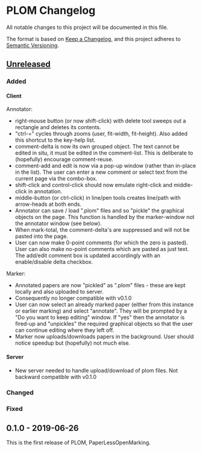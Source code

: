 # PLOM Changelog

All notable changes to this project will be documented in this file.

The format is based on [Keep a Changelog](https://keepachangelog.com/en/1.0.0/),
and this project adheres to [Semantic Versioning](https://semver.org/spec/v2.0.0.html).

## [Unreleased]

### Added

#### Client
Annotator:
* right-mouse button (or now shift-click) with delete tool sweeps out a rectangle and deletes its contents.
* "ctrl-=" cycles through zooms (user, fit-width, fit-height). Also added this shortcut to the key-help list.
* comment-delta is now its own grouped object. The text cannot be edited in situ, it must be edited in the comment-list. This is deliberate to (hopefully) encourage comment-reuse.
* comment-add and edit is now via a pop-up window (rather than in-place in the list). The user can enter a new comment or select text from the current page via the combo-box.
* shift-click and control-click should now emulate right-click and middle-click in annotation.
* middle-button (or ctrl-click) in line/pen tools creates line/path with arrow-heads at both ends.
* Annotator can save / load ".plom" files and so "pickle" the graphical objects on the page. This function is handled by the marker-window not the annotator window (see below).
* When mark-total, the comment-delta's are suppressed and will not be pasted into the page.
* User can now make 0-point comments (for which the zero is pasted). User can also make no-point comments which are pasted as just text. The add/edit comment box is updated accordingly with an enable/disable delta checkbox.


Marker:
* Annotated papers are now "pickled" as ".plom" files - these are kept locally and also uploaded to server.
* Consequently no longer compatible with v0.1.0
* User can now select an already marked paper (either from this instance or earlier marking) and select "annotate". They will be prompted by a "Do you want to keep editing" window. If "yes" then the annotator is fired-up and "unpickles" the required graphical objects so that the user can continue editing where they left off.
* Marker now uploads/downloads papers in the background. User should notice speedup but (hopefully) not much else.

#### Server
* New server needed to handle upload/download of plom files. Not backward compatible with v0.1.0

### Changed

### Fixed


## 0.1.0 - 2019-06-26

This is the first release of PLOM, PaperLessOpenMarking.


[Unreleased]: https://gitlab.math.ubc.ca/andrewr/MLP/compare/v0.1.0...master
